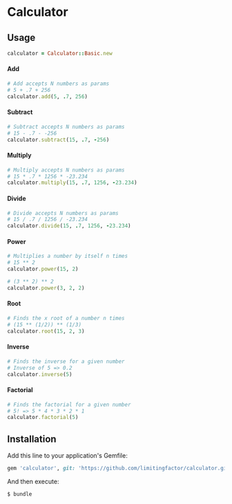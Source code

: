 # Calculator

## Usage
```ruby
calculator = Calculator::Basic.new
```
#### Add
```ruby
# Add accepts N numbers as params
# 5 + .7 + 256
calculator.add(5, .7, 256)
```

#### Subtract
```ruby
# Subtract accepts N numbers as params
# 15 - .7 - -256
calculator.subtract(15, .7, -256)
```

#### Multiply
```ruby
# Multiply accepts N numbers as params
# 15 * .7 * 1256 * -23.234
calculator.multiply(15, .7, 1256, -23.234)
```

#### Divide
```ruby
# Divide accepts N numbers as params
# 15 / .7 / 1256 / -23.234
calculator.divide(15, .7, 1256, -23.234)
```

#### Power
```ruby
# Multiplies a number by itself n times
# 15 ** 2
calculator.power(15, 2)

# (3 ** 2) ** 2
calculator.power(3, 2, 2)
```

#### Root
```ruby
# Finds the x root of a number n times
# (15 ** (1/2)) ** (1/3)
calculator.root(15, 2, 3)
```

#### Inverse
```ruby
# Finds the inverse for a given number
# Inverse of 5 => 0.2
calculator.inverse(5)
```

#### Factorial
```ruby
# Finds the factorial for a given number
# 5! => 5 * 4 * 3 * 2 * 1
calculator.factorial(5)
```

## Installation

Add this line to your application's Gemfile:

```ruby
gem 'calculator', git: 'https://github.com/limitingfactor/calculator.git'
```

And then execute:

    $ bundle
